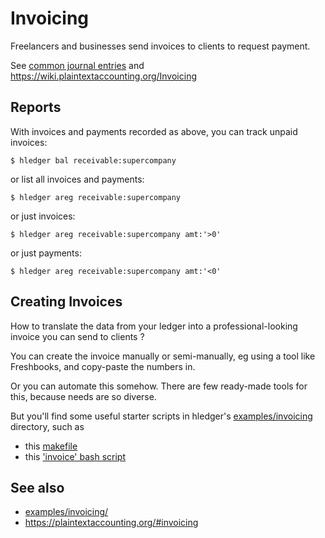 # Invoicing

<div class=pagetoc>
<!-- toc -->
</div>

Freelancers and businesses send invoices to clients to request payment.

See [common journal entries](common-journal-entries.html) and
<https://wiki.plaintextaccounting.org/Invoicing>

## Reports

With invoices and payments recorded as above, you can track unpaid invoices:

```shell
$ hledger bal receivable:supercompany
```

or list all invoices and payments:

```shell
$ hledger areg receivable:supercompany
```

or just invoices:

```shell
$ hledger areg receivable:supercompany amt:'>0'
```

or just payments:

```shell
$ hledger areg receivable:supercompany amt:'<0'
```

## Creating Invoices

How to translate the data from your ledger into a professional-looking
invoice you can send to clients ?

You can create the invoice manually or semi-manually, eg using a tool
like Freshbooks, and copy-paste the numbers in.

Or you can automate this somehow. There are few ready-made tools for this,
because needs are so diverse.

But you'll find some useful starter scripts in hledger's 
[examples/invoicing](https://github.com/simonmichael/hledger/tree/master/examples/invoicing)
directory, such as

- this [makefile](https://github.com/simonmichael/hledger/tree/master/examples/invoicing/makefile)
- this ['invoice' bash script](https://github.com/simonmichael/hledger/tree/master/examples/invoicing/invoice-script)

## See also

- [examples/invoicing/](https://github.com/simonmichael/hledger/tree/master/examples/invoicing)
- <https://plaintextaccounting.org/#invoicing>

